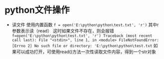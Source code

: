 # python文件操作
* 读文件
使用内置函数
``f = open('E:\python\python\test.txt', 'r')``
其中r参数表示读（read）
这时如果文件不存在，则会报错
``
f=open('E:\python\python\test.txt', 'r')
Traceback (most recent call last):
  File "<stdin>", line 1, in <module>
FileNotFoundError: [Errno 2] No such file or directory: 'E:\python\python\test.txt``
如果可以成功打开，可使用read()方法一次性读取文件内容，得到一个str对象


